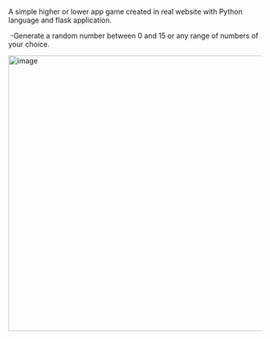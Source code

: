 
A simple higher or lower app game created in real website with Python language and flask application.

 -Generate a random number between 0 and 15 or any range of numbers of your choice.




<img width="549" alt="image" src="https://user-images.githubusercontent.com/108498295/187557813-75bc8886-e3f3-41db-b5ae-bde82ebc8ef9.png">
